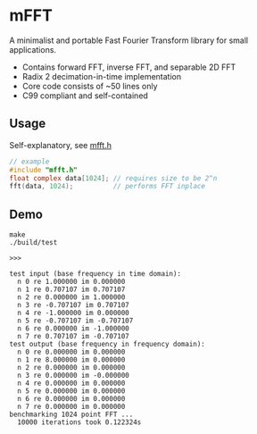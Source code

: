 # mFFT 
A minimalist and portable Fast Fourier Transform library for small applications.
- Contains forward FFT, inverse FFT, and separable 2D FFT
- Radix 2 decimation-in-time implementation
- Core code consists of ~50 lines only
- C99 compliant and self-contained

## Usage
Self-explanatory, see [mfft.h](./mfft.h)
```C
// example 
#include "mfft.h"
float complex data[1024]; // requires size to be 2^n 
fft(data, 1024);          // performs FFT inplace
```
## Demo
```
make
./build/test

>>>

test input (base frequency in time domain):
  n 0 re 1.000000 im 0.000000
  n 1 re 0.707107 im 0.707107
  n 2 re 0.000000 im 1.000000
  n 3 re -0.707107 im 0.707107
  n 4 re -1.000000 im 0.000000
  n 5 re -0.707107 im -0.707107
  n 6 re 0.000000 im -1.000000
  n 7 re 0.707107 im -0.707107
test output (base frequency in frequency domain):
  n 0 re 0.000000 im 0.000000
  n 1 re 8.000000 im 0.000000
  n 2 re 0.000000 im 0.000000
  n 3 re 0.000000 im -0.000000
  n 4 re 0.000000 im 0.000000
  n 5 re 0.000000 im 0.000000
  n 6 re 0.000000 im 0.000000
  n 7 re 0.000000 im 0.000000
benchmarking 1024 point FFT ...
  10000 iterations took 0.122324s
```

